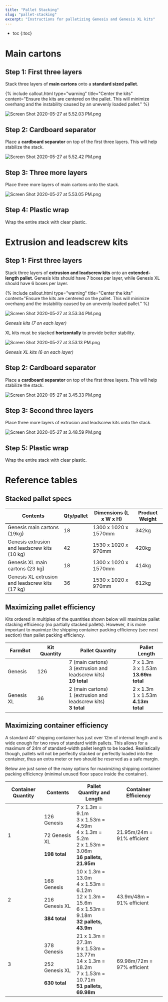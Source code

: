 ```yaml
---
title: "Pallet Stacking"
slug: "pallet-stacking"
excerpt: "Instructions for palletizing Genesis and Genesis XL kits"
---
```


* toc
{:toc}

# Main cartons

## Step 1: First three layers
Stack three layers of **main cartons** onto a **standard sized pallet**.

{%
include callout.html
type="warning"
title="Center the kits"
content="Ensure the kits are centered on the pallet. This will minimize overhang and the instability caused by an unevenly loaded pallet."
%}



![Screen Shot 2020-05-27 at 5.52.03 PM.png](Screen_Shot_2020-05-27_at_5.52.03_PM.png)

## Step 2: Cardboard separator
Place a **cardboard separator** on top of the first three layers. This will help stabilize the stack.

![Screen Shot 2020-05-27 at 5.52.42 PM.png](Screen_Shot_2020-05-27_at_5.52.42_PM.png)

## Step 3: Three more layers
Place three more layers of main cartons onto the stack.

![Screen Shot 2020-05-27 at 5.53.05 PM.png](Screen_Shot_2020-05-27_at_5.53.05_PM.png)

## Step 4: Plastic wrap
Wrap the entire stack with clear plastic.

# Extrusion and leadscrew kits

## Step 1: First three layers
Stack three layers of **extrusion and leadscrew kits** onto an **extended-length pallet**. Genesis kits should have 7 boxes per layer, while Genesis XL should have 6 boxes per layer.

{%
include callout.html
type="warning"
title="Center the kits"
content="Ensure the kits are centered on the pallet. This will minimize overhang and the instability caused by an unevenly loaded pallet."
%}



![Screen Shot 2020-05-27 at 3.53.34 PM.png](Screen_Shot_2020-05-27_at_3.53.34_PM.png)

_Genesis kits (7 on each layer)_

XL kits must be stacked **horizontally** to provide better stability.

![Screen Shot 2020-05-27 at 3.53.13 PM.png](Screen_Shot_2020-05-27_at_3.53.13_PM.png)

_Genesis XL kits (6 on each layer)_

## Step 2: Cardboard separator
Place a **cardboard separator** on top of the first three layers. This will help stabilize the stack.

![Screen Shot 2020-05-27 at 3.45.33 PM.png](Screen_Shot_2020-05-27_at_3.45.33_PM.png)

## Step 3: Second three layers
Place three more layers of extrusion and leadscrew kits onto the stack.

![Screen Shot 2020-05-27 at 3.48.59 PM.png](Screen_Shot_2020-05-27_at_3.48.59_PM.png)

## Step 5: Plastic wrap
Wrap the entire stack with clear plastic.

# Reference tables
## Stacked pallet specs

|Contents                      |Qty/pallet                    |Dimensions (L x W x H)        |Product Weight                |
|------------------------------|------------------------------|------------------------------|------------------------------|
|Genesis main cartons (19kg)   |18                            |1300 x 1020 x 1570mm          |342kg
|Genesis extrusion and leadscrew kits (10 kg)|42                            |1530 x 1020 x 970mm           |420kg
|Genesis XL main cartons (23 kg)|18                            |1300 x 1020 x 1570mm          |414kg
|Genesis XL extrusion and leadscrew kits (17 kg)|36                            |1530 x 1020 x 970mm           |612kg

## Maximizing pallet efficiency
Kits ordered in multiples of the quantities shown below will maximize pallet stacking efficiency (no partially stacked pallets). However, it is more important to maximize the shipping container packing efficiency (see next section) than pallet packing efficiency.

|FarmBot                       |Kit Quantity                  |Pallet Quantity               |Pallet Length                 |
|------------------------------|------------------------------|------------------------------|------------------------------|
|Genesis                       |126                           |7 (main cartons)<br>3 (extrusion and leadscrew kits)<br>**10 total**|7 x 1.3m<br>3 x 1.53m<br>**13.69m total**
|Genesis XL                    |36                            |2 (main cartons)<br>1 (extrusion and leadscrew kits)<br>**3 total**|2 x 1.3m<br>1 x 1.53m<br>**4.13m total**

## Maximizing container efficiency
A standard 40' shipping container has just over 12m of internal length and is wide enough for two rows of standard width pallets. This allows for a maximum of 24m of standard-width pallet length to be loaded. Realistically though, pallets will not be perfectly stacked or perfectly loaded into the container, thus an extra meter or two should be reserved as a safe margin.

Below are just some of the many options for maximizing shipping container packing efficiency (minimal unused floor space inside the container).

|Container Quantity            |Contents                      |Pallet Quantity and Length    |Container Efficiency          |
|------------------------------|------------------------------|------------------------------|------------------------------|
|1                             |126 Genesis<br>&nbsp;<br>72 Genesis XL<br>&nbsp;<br>**198 total**|7 x 1.3m = 9.1m<br>3 x 1.53m = 4.59m<br>4 x 1.3m = 5.2m<br>2 x 1.53m = 3.06m<br>**16 pallets, 21.95m**|21.95m/24m = 91% efficient
|2                             |168 Genesis<br>&nbsp;<br>216 Genesis XL<br>&nbsp;<br>**384 total**|10 x 1.3m = 13.0m<br>4 x 1.53m = 6.12m<br>12 x 1.3m = 15.6m<br>6 x 1.53m = 9.18m<br>**32 pallets, 43.9m**|43.9m/48m = 91% efficient
|3                             |378 Genesis<br>&nbsp;<br>252 Genesis XL<br>&nbsp;<br>**630 total**|21 x 1.3m = 27.3m<br>9 x 1.53m = 13.77m<br>14 x 1.3m = 18.2m<br>7 x 1.53m = 10.71m<br>**51 pallets, 69.98m**|69.98m/72m = 97% efficient

